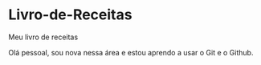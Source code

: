 # Livro-de-Receitas
Meu livro de receitas

Olá pessoal, sou nova nessa  área e estou  aprendo a usar o Git e o Github.
